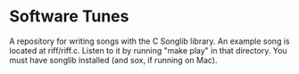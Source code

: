 Software Tunes
==============

A repository for writing songs with the C Songlib library. An example song
is located at riff/riff.c. Listen to it by running "make play" in that
directory. You must have songlib installed (and sox, if running on Mac).

